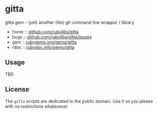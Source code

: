 # gitta

gitta gem - (yet) another (lite) git command line wrapper / library

* home  :: [github.com/rubylibs/gitta](https://github.com/rubylibs/gitta)
* bugs  :: [github.com/rubylibs/gitta/issues](https://github.com/rubylibs/gitta/issues)
* gem   :: [rubygems.org/gems/gitta](https://rubygems.org/gems/gitta)
* rdoc  :: [rubydoc.info/gems/gitta](http://rubydoc.info/gems/gitta)


## Usage

TBD


## License

The `gitta` scripts are dedicated to the public domain.
Use it as you please with no restrictions whatsoever.

